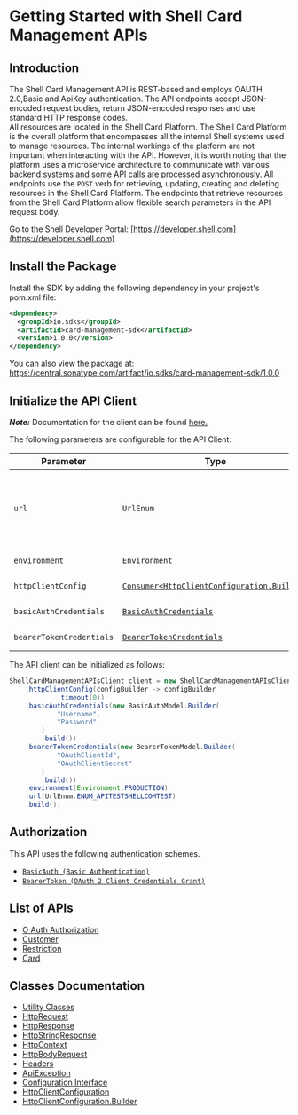 
# Getting Started with Shell Card Management APIs

## Introduction

The Shell Card Management API is REST-based and employs OAUTH 2.0,Basic and ApiKey authentication.
The API endpoints accept JSON-encoded request bodies, return JSON-encoded responses and use standard HTTP response codes.  
All resources are located in the Shell Card Platform.  The Shell Card Platform is the overall platform that encompasses all the internal Shell systems used to manage resources.
The internal workings of the platform are not important when interacting with the API. However, it is worth noting that the platform uses a microservice architecture to communicate with various backend systems and some API calls are processed asynchronously.
All endpoints use the `POST` verb for retrieving, updating, creating and deleting resources in the Shell Card Platform. The endpoints that retrieve resources from the Shell Card Platform allow flexible search parameters in the API request body.

Go to the Shell Developer Portal: [https://developer.shell.com](https://developer.shell.com)

## Install the Package

Install the SDK by adding the following dependency in your project's pom.xml file:

```xml
<dependency>
  <groupId>io.sdks</groupId>
  <artifactId>card-management-sdk</artifactId>
  <version>1.0.0</version>
</dependency>
```

You can also view the package at:
https://central.sonatype.com/artifact/io.sdks/card-management-sdk/1.0.0

## Initialize the API Client

**_Note:_** Documentation for the client can be found [here.](https://www.github.com/sdks-io/card-management-java-sdk/tree/1.0.0/doc/client.md)

The following parameters are configurable for the API Client:

| Parameter | Type | Description |
|  --- | --- | --- |
| `url` | `UrlEnum` | This variable specifies the type of environment. Environments:<br><br>* `api.shell.com` - Production<br>* `api-test.shell.com` - SIT<br>*Default*: `UrlEnum.ENUM_APITESTSHELLCOMTEST` |
| `environment` | `Environment` | The API environment. <br> **Default: `Environment.PRODUCTION`** |
| `httpClientConfig` | [`Consumer<HttpClientConfiguration.Builder>`](https://www.github.com/sdks-io/card-management-java-sdk/tree/1.0.0/doc/http-client-configuration-builder.md) | Set up Http Client Configuration instance. |
| `basicAuthCredentials` | [`BasicAuthCredentials`](https://www.github.com/sdks-io/card-management-java-sdk/tree/1.0.0/doc/$a/https://www.github.com/sdks-io/card-management-java-sdk/tree/1.0.0/basic-authentication.md) | The Credentials Setter for Basic Authentication |
| `bearerTokenCredentials` | [`BearerTokenCredentials`](https://www.github.com/sdks-io/card-management-java-sdk/tree/1.0.0/doc/$a/https://www.github.com/sdks-io/card-management-java-sdk/tree/1.0.0/oauth-2-client-credentials-grant.md) | The Credentials Setter for OAuth 2 Client Credentials Grant |

The API client can be initialized as follows:

```java
ShellCardManagementAPIsClient client = new ShellCardManagementAPIsClient.Builder()
    .httpClientConfig(configBuilder -> configBuilder
            .timeout(0))
    .basicAuthCredentials(new BasicAuthModel.Builder(
            "Username",
            "Password"
        )
        .build())
    .bearerTokenCredentials(new BearerTokenModel.Builder(
            "OAuthClientId",
            "OAuthClientSecret"
        )
        .build())
    .environment(Environment.PRODUCTION)
    .url(UrlEnum.ENUM_APITESTSHELLCOMTEST)
    .build();
```

## Authorization

This API uses the following authentication schemes.

* [`BasicAuth (Basic Authentication)`](https://www.github.com/sdks-io/card-management-java-sdk/tree/1.0.0/doc/$a/https://www.github.com/sdks-io/card-management-java-sdk/tree/1.0.0/basic-authentication.md)
* [`BearerToken (OAuth 2 Client Credentials Grant)`](https://www.github.com/sdks-io/card-management-java-sdk/tree/1.0.0/doc/$a/https://www.github.com/sdks-io/card-management-java-sdk/tree/1.0.0/oauth-2-client-credentials-grant.md)

## List of APIs

* [O Auth Authorization](https://www.github.com/sdks-io/card-management-java-sdk/tree/1.0.0/doc/controllers/o-auth-authorization.md)
* [Customer](https://www.github.com/sdks-io/card-management-java-sdk/tree/1.0.0/doc/controllers/customer.md)
* [Restriction](https://www.github.com/sdks-io/card-management-java-sdk/tree/1.0.0/doc/controllers/restriction.md)
* [Card](https://www.github.com/sdks-io/card-management-java-sdk/tree/1.0.0/doc/controllers/card.md)

## Classes Documentation

* [Utility Classes](https://www.github.com/sdks-io/card-management-java-sdk/tree/1.0.0/doc/utility-classes.md)
* [HttpRequest](https://www.github.com/sdks-io/card-management-java-sdk/tree/1.0.0/doc/http-request.md)
* [HttpResponse](https://www.github.com/sdks-io/card-management-java-sdk/tree/1.0.0/doc/http-response.md)
* [HttpStringResponse](https://www.github.com/sdks-io/card-management-java-sdk/tree/1.0.0/doc/http-string-response.md)
* [HttpContext](https://www.github.com/sdks-io/card-management-java-sdk/tree/1.0.0/doc/http-context.md)
* [HttpBodyRequest](https://www.github.com/sdks-io/card-management-java-sdk/tree/1.0.0/doc/http-body-request.md)
* [Headers](https://www.github.com/sdks-io/card-management-java-sdk/tree/1.0.0/doc/headers.md)
* [ApiException](https://www.github.com/sdks-io/card-management-java-sdk/tree/1.0.0/doc/api-exception.md)
* [Configuration Interface](https://www.github.com/sdks-io/card-management-java-sdk/tree/1.0.0/doc/configuration-interface.md)
* [HttpClientConfiguration](https://www.github.com/sdks-io/card-management-java-sdk/tree/1.0.0/doc/http-client-configuration.md)
* [HttpClientConfiguration.Builder](https://www.github.com/sdks-io/card-management-java-sdk/tree/1.0.0/doc/http-client-configuration-builder.md)


